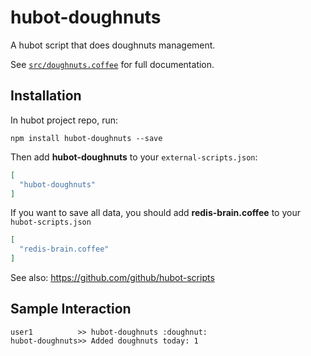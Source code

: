 # hubot-doughnuts

A hubot script that does doughnuts management.

See [`src/doughnuts.coffee`](src/doughnuts.coffee) for full documentation.

## Installation

In hubot project repo, run:

`npm install hubot-doughnuts --save`

Then add **hubot-doughnuts** to your `external-scripts.json`:

```json
[
  "hubot-doughnuts"
]
```

If you want to save all data, you should add **redis-brain.coffee** to your `hubot-scripts.json`

```json
[
  "redis-brain.coffee"
]
```

See also: https://github.com/github/hubot-scripts

## Sample Interaction

```
user1          >> hubot-doughnuts :doughnut:
hubot-doughnuts>> Added doughnuts today: 1
```
